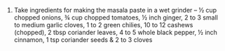 1. Take ingredients for making the masala paste in a wet grinder – ½ cup chopped onions, ¾ cup chopped tomatoes, ½ inch ginger, 2 to 3 small to medium garlic cloves, 1 to 2 green chilies, 10 to 12 cashews (chopped), 2 tbsp coriander leaves, 4 to 5 whole black pepper, ½ inch cinnamon, 1 tsp coriander seeds & 2 to 3 cloves